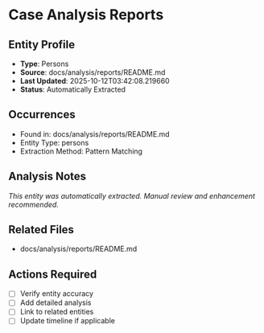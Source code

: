 # Case Analysis Reports

## Entity Profile
- **Type**: Persons
- **Source**: docs/analysis/reports/README.md
- **Last Updated**: 2025-10-12T03:42:08.219660
- **Status**: Automatically Extracted

## Occurrences
- Found in: docs/analysis/reports/README.md
- Entity Type: persons
- Extraction Method: Pattern Matching

## Analysis Notes
*This entity was automatically extracted. Manual review and enhancement recommended.*

## Related Files
- docs/analysis/reports/README.md

## Actions Required
- [ ] Verify entity accuracy
- [ ] Add detailed analysis
- [ ] Link to related entities
- [ ] Update timeline if applicable
